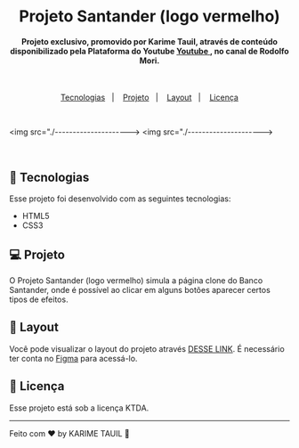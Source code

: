 <h1 align="center">Projeto Santander (logo vermelho)</h1>

<h4 align="center"> Projeto exclusivo, promovido por Karime Tauil, através de conteúdo disponibilizado pela Plataforma do Youtube 
<a href="https://www.youtube.com/" target="_blank"> Youtube </a>, no canal de Rodolfo Mori.
</h4>

<br>

<p align="center">
  <a href="#-tecnologias">Tecnologias</a>&nbsp;&nbsp;&nbsp;|&nbsp;&nbsp;&nbsp;
  <a href="#-projeto">Projeto</a>&nbsp;&nbsp;&nbsp;|&nbsp;&nbsp;&nbsp;
  <a href="#-layout">Layout</a>&nbsp;&nbsp;&nbsp;|&nbsp;&nbsp;&nbsp;
  <a href="#memo-licença">Licença</a>
</p>
    
<br>

<img src="./--------------------->
<img src="./--------------------->

<br>

## 🚀 Tecnologias

Esse projeto foi desenvolvido com as seguintes tecnologias:

- HTML5
- CSS3

## 💻 Projeto

O Projeto Santander (logo vermelho) simula a página clone do Banco Santander, onde é possível ao clicar em alguns botões aparecer certos tipos de efeitos.

## 🔖 Layout

Você pode visualizar o layout do projeto através [DESSE LINK](---------------------). É necessário ter conta no [Figma](https://figma.com) para acessá-lo.

## :memo: Licença

Esse projeto está sob a licença KTDA.

---

Feito com ♥ by KARIME TAUIL :wave:  
